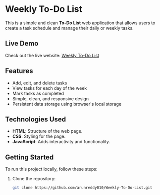 # Weekly To-Do List

This is a simple and clean **To-Do List** web application that allows users to create a task schedule and manage their daily or weekly tasks.

## Live Demo

Check out the live website: [Weekly To-Do List](https://arunreddy010.github.io/Weekly-To-Do-List/)

## Features

- Add, edit, and delete tasks
- View tasks for each day of the week
- Mark tasks as completed
- Simple, clean, and responsive design
- Persistent data storage using browser's local storage

## Technologies Used

- **HTML**: Structure of the web page.
- **CSS**: Styling for the page.
- **JavaScript**: Adds interactivity and functionality.

## Getting Started

To run this project locally, follow these steps:

1. Clone the repository:
   ```bash
   git clone https://github.com/arunreddy010/Weekly-To-Do-List.git
